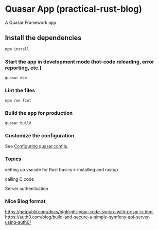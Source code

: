 # Quasar App (practical-rust-blog)

A Quasar Framework app

## Install the dependencies
```bash
npm install
```

### Start the app in development mode (hot-code reloading, error reporting, etc.)
```bash
quasar dev
```

### Lint the files
```bash
npm run lint
```

### Build the app for production
```bash
quasar build
```

### Customize the configuration
See [Configuring quasar.conf.js](https://quasar.dev/quasar-cli/quasar-conf-js).


### Topics
setting up vscode for Rust
basics-> installing and rustup

calling C code

Server authentication

### Nice Blog format
https://getpublii.com/docs/highlight-your-code-syntax-with-prism-js.html
https://auth0.com/blog/build-and-secure-a-simple-symfony-api-server-using-auth0/